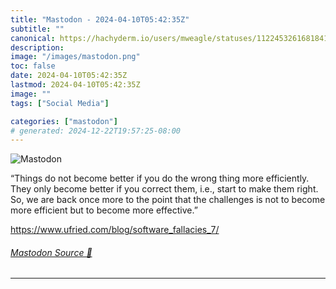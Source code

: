 ```yaml
---
title: "Mastodon - 2024-04-10T05:42:35Z"
subtitle: ""
canonical: https://hachyderm.io/users/mweagle/statuses/112245326168184101
description:
image: "/images/mastodon.png"
toc: false
date: 2024-04-10T05:42:35Z
lastmod: 2024-04-10T05:42:35Z
image: ""
tags: ["Social Media"]

categories: ["mastodon"]
# generated: 2024-12-22T19:57:25-08:00
---
```

![Mastodon](/images/mastodon.png)

<p>“Things do not become better if you do the wrong thing more efficiently. They only become better if you correct them, i.e., start to make them right. So, we are back once more to the point that the challenges is not to become more efficient but to become more effective.”</p><p><a href="https://www.ufried.com/blog/software_fallacies_7/" target="_blank" rel="nofollow noopener noreferrer" translate="no"><span class="invisible">https://www.</span><span class="ellipsis">ufried.com/blog/software_falla</span><span class="invisible">cies_7/</span></a></p>


###### [Mastodon Source 🐘](https://hachyderm.io/@mweagle/112245326168184101)

___
